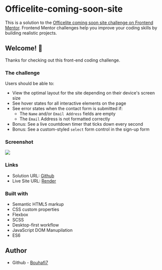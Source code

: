 # Officelite-coming-soon-site

This is a solution to the [Officelite coming soon site challenge on Frontend Mentor](https://www.frontendmentor.io/challenges/officelite-coming-soon-site-M4DIPNz8g). Frontend Mentor challenges help you improve your coding skills by building realistic projects.

## Welcome! 👋

Thanks for checking out this front-end coding challenge.

### The challenge

Users should be able to:

- View the optimal layout for the site depending on their device's screen size
- See hover states for all interactive elements on the page
- See error states when the contact form is submitted if:
    - The `Name` and/or `Email Address` fields are empty
    - The `Email` Address is not formatted correctly
- Bonus: See a live countdown timer that ticks down every second
- Bonus: See a custom-styled `select` form control in the sign-up form

### Screenshot

![](https://res.cloudinary.com/dz209s6jk/image/upload/v1604050174/Challenges/rkzib4z9vlvgf3uham94.jpg)

### Links

-   Solution URL: [Github](https://github.com/Bouhafi7/Officelite-coming-soon-site)
-   Live Site URL: [Render](https://officelite-coming-soon-site.onrender.com/)

### Built with

-   Semantic HTML5 markup
-   CSS custom properties
-   Flexbox
-   SCSS
-   Desktop-first workflow
-   JavaScript DOM Manupilation
-   ES6

## Author

-   Github - [Bouhafi7](https://github.com/Bouhafi7)
